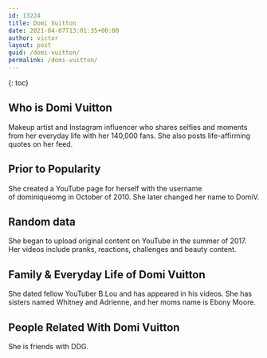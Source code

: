 ```yaml
---
id: 13224
title: Domi Vuitton
date: 2021-04-07T13:01:35+00:00
author: victor
layout: post
guid: /domi-vuitton/
permalink: /domi-vuitton/
---
```



{: toc}


## Who is Domi Vuitton



Makeup artist and Instagram influencer who shares selfies and moments from her everyday life with her 140,000 fans. She also posts life-affirming quotes on her feed.

                
                
                
## Prior to Popularity



She created a YouTube page for herself with the username of dominiqueomg in October of 2010. She later changed her name to DomiV.

                
                
                
## Random data



She began to upload original content on YouTube in the summer of 2017. Her videos include pranks, reactions, challenges and beauty content.

                
                
                
## Family & Everyday Life of Domi Vuitton



She dated fellow YouTuber B.Lou and has appeared in his videos. She has sisters named Whitney and Adrienne, and her moms name is Ebony Moore.

                
                
                
## People Related With Domi Vuitton



She is friends with DDG.

                
              
            
          
          
          